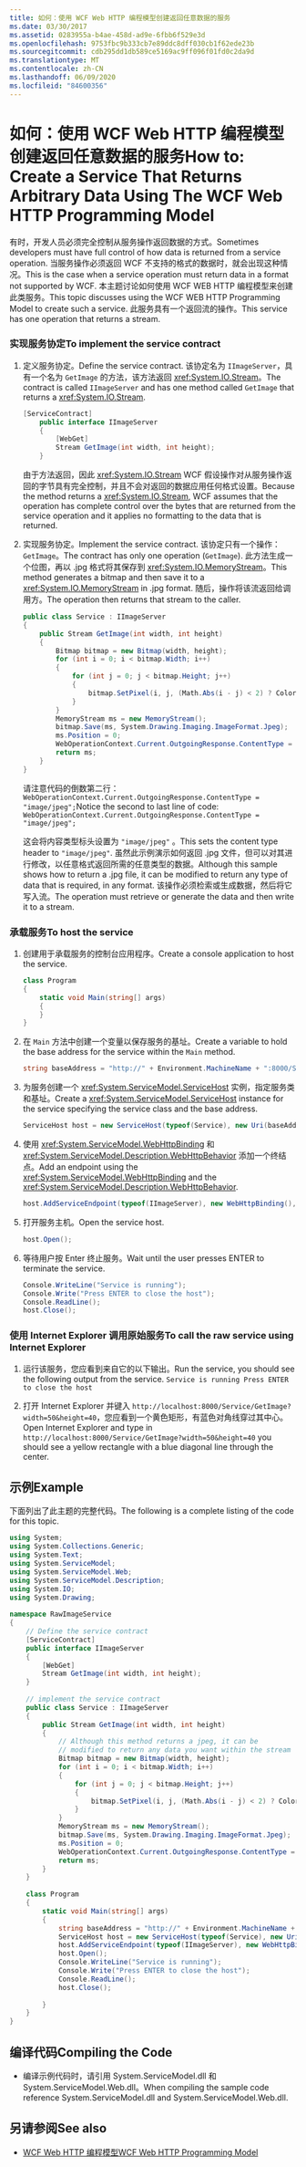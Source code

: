 ```yaml
---
title: 如何：使用 WCF Web HTTP 编程模型创建返回任意数据的服务
ms.date: 03/30/2017
ms.assetid: 0283955a-b4ae-458d-ad9e-6fbb6f529e3d
ms.openlocfilehash: 9753fbc9b333cb7e89ddc8dff030cb1f62ede23b
ms.sourcegitcommit: cdb295dd1db589ce5169ac9ff096f01fd0c2da9d
ms.translationtype: MT
ms.contentlocale: zh-CN
ms.lasthandoff: 06/09/2020
ms.locfileid: "84600356"
---
```

# <a name="how-to-create-a-service-that-returns-arbitrary-data-using-the-wcf-web-http-programming-model"></a><span data-ttu-id="8e191-102">如何：使用 WCF Web HTTP 编程模型创建返回任意数据的服务</span><span class="sxs-lookup"><span data-stu-id="8e191-102">How to: Create a Service That Returns Arbitrary Data Using The WCF Web HTTP Programming Model</span></span>
<span data-ttu-id="8e191-103">有时，开发人员必须完全控制从服务操作返回数据的方式。</span><span class="sxs-lookup"><span data-stu-id="8e191-103">Sometimes developers must have full control of how data is returned from a service operation.</span></span> <span data-ttu-id="8e191-104">当服务操作必须返回 WCF 不支持的格式的数据时，就会出现这种情况。</span><span class="sxs-lookup"><span data-stu-id="8e191-104">This is the case when a service operation must return data in a format not supported by WCF.</span></span> <span data-ttu-id="8e191-105">本主题讨论如何使用 WCF WEB HTTP 编程模型来创建此类服务。</span><span class="sxs-lookup"><span data-stu-id="8e191-105">This topic discusses using the WCF WEB HTTP Programming Model to create such a service.</span></span> <span data-ttu-id="8e191-106">此服务具有一个返回流的操作。</span><span class="sxs-lookup"><span data-stu-id="8e191-106">This service has one operation that returns a stream.</span></span>  
  
### <a name="to-implement-the-service-contract"></a><span data-ttu-id="8e191-107">实现服务协定</span><span class="sxs-lookup"><span data-stu-id="8e191-107">To implement the service contract</span></span>  
  
1. <span data-ttu-id="8e191-108">定义服务协定。</span><span class="sxs-lookup"><span data-stu-id="8e191-108">Define the service contract.</span></span> <span data-ttu-id="8e191-109">该协定名为 `IImageServer`，具有一个名为 `GetImage` 的方法，该方法返回 <xref:System.IO.Stream>。</span><span class="sxs-lookup"><span data-stu-id="8e191-109">The contract is called `IImageServer` and has one method called `GetImage` that returns a <xref:System.IO.Stream>.</span></span>  
  
    ```csharp  
    [ServiceContract]  
        public interface IImageServer  
        {  
            [WebGet]  
            Stream GetImage(int width, int height);  
        }  
    ```  
  
     <span data-ttu-id="8e191-110">由于方法返回，因此 <xref:System.IO.Stream> WCF 假设操作对从服务操作返回的字节具有完全控制，并且不会对返回的数据应用任何格式设置。</span><span class="sxs-lookup"><span data-stu-id="8e191-110">Because the method returns a <xref:System.IO.Stream>, WCF assumes that the operation has complete control over the bytes that are returned from the service operation and it applies no formatting to the data that is returned.</span></span>  
  
2. <span data-ttu-id="8e191-111">实现服务协定。</span><span class="sxs-lookup"><span data-stu-id="8e191-111">Implement the service contract.</span></span> <span data-ttu-id="8e191-112">该协定只有一个操作：`GetImage`。</span><span class="sxs-lookup"><span data-stu-id="8e191-112">The contract has only one operation (`GetImage`).</span></span> <span data-ttu-id="8e191-113">此方法生成一个位图，再以 .jpg 格式将其保存到 <xref:System.IO.MemoryStream>。</span><span class="sxs-lookup"><span data-stu-id="8e191-113">This method generates a bitmap and then save it to a <xref:System.IO.MemoryStream> in .jpg format.</span></span> <span data-ttu-id="8e191-114">随后，操作将该流返回给调用方。</span><span class="sxs-lookup"><span data-stu-id="8e191-114">The operation then returns that stream to the caller.</span></span>  
  
    ```csharp
    public class Service : IImageServer
    {
        public Stream GetImage(int width, int height)
        {
            Bitmap bitmap = new Bitmap(width, height);
            for (int i = 0; i < bitmap.Width; i++)
            {
                for (int j = 0; j < bitmap.Height; j++)
                {
                    bitmap.SetPixel(i, j, (Math.Abs(i - j) < 2) ? Color.Blue : Color.Yellow);
                }
            }
            MemoryStream ms = new MemoryStream();
            bitmap.Save(ms, System.Drawing.Imaging.ImageFormat.Jpeg);
            ms.Position = 0;
            WebOperationContext.Current.OutgoingResponse.ContentType = "image/jpeg";
            return ms;
        }
    }
    ```  
  
     <span data-ttu-id="8e191-115">请注意代码的倒数第二行：`WebOperationContext.Current.OutgoingResponse.ContentType = "image/jpeg";`</span><span class="sxs-lookup"><span data-stu-id="8e191-115">Notice the second to last line of code: `WebOperationContext.Current.OutgoingResponse.ContentType = "image/jpeg";`</span></span>  
  
     <span data-ttu-id="8e191-116">这会将内容类型标头设置为 `"image/jpeg"` 。</span><span class="sxs-lookup"><span data-stu-id="8e191-116">This sets the content type header to `"image/jpeg"`.</span></span> <span data-ttu-id="8e191-117">虽然此示例演示如何返回 .jpg 文件，但可以对其进行修改，以任意格式返回所需的任意类型的数据。</span><span class="sxs-lookup"><span data-stu-id="8e191-117">Although this sample shows how to return a .jpg file, it can be modified to return any type of data that is required, in any format.</span></span> <span data-ttu-id="8e191-118">该操作必须检索或生成数据，然后将它写入流。</span><span class="sxs-lookup"><span data-stu-id="8e191-118">The operation must retrieve or generate the data and then write it to a stream.</span></span>  
  
### <a name="to-host-the-service"></a><span data-ttu-id="8e191-119">承载服务</span><span class="sxs-lookup"><span data-stu-id="8e191-119">To host the service</span></span>  
  
1. <span data-ttu-id="8e191-120">创建用于承载服务的控制台应用程序。</span><span class="sxs-lookup"><span data-stu-id="8e191-120">Create a console application to host the service.</span></span>  
  
    ```csharp
    class Program  
    {  
        static void Main(string[] args)  
        {  
        }
    }  
    ```  
  
2. <span data-ttu-id="8e191-121">在 `Main` 方法中创建一个变量以保存服务的基址。</span><span class="sxs-lookup"><span data-stu-id="8e191-121">Create a variable to hold the base address for the service within the `Main` method.</span></span>  
  
    ```csharp
    string baseAddress = "http://" + Environment.MachineName + ":8000/Service";  
    ```  
  
3. <span data-ttu-id="8e191-122">为服务创建一个 <xref:System.ServiceModel.ServiceHost> 实例，指定服务类和基址。</span><span class="sxs-lookup"><span data-stu-id="8e191-122">Create a <xref:System.ServiceModel.ServiceHost> instance for the service specifying the service class and the base address.</span></span>  
  
    ```csharp
    ServiceHost host = new ServiceHost(typeof(Service), new Uri(baseAddress));  
    ```  
  
4. <span data-ttu-id="8e191-123">使用 <xref:System.ServiceModel.WebHttpBinding> 和 <xref:System.ServiceModel.Description.WebHttpBehavior> 添加一个终结点。</span><span class="sxs-lookup"><span data-stu-id="8e191-123">Add an endpoint using the <xref:System.ServiceModel.WebHttpBinding> and the <xref:System.ServiceModel.Description.WebHttpBehavior>.</span></span>  
  
    ```csharp  
    host.AddServiceEndpoint(typeof(IImageServer), new WebHttpBinding(), "").Behaviors.Add(new WebHttpBehavior());  
    ```  
  
5. <span data-ttu-id="8e191-124">打开服务主机。</span><span class="sxs-lookup"><span data-stu-id="8e191-124">Open the service host.</span></span>  
  
    ```csharp  
    host.Open();  
    ```  
  
6. <span data-ttu-id="8e191-125">等待用户按 Enter 终止服务。</span><span class="sxs-lookup"><span data-stu-id="8e191-125">Wait until the user presses ENTER to terminate the service.</span></span>  
  
    ```csharp
    Console.WriteLine("Service is running");  
    Console.Write("Press ENTER to close the host");  
    Console.ReadLine();  
    host.Close();  
    ```  
  
### <a name="to-call-the-raw-service-using-internet-explorer"></a><span data-ttu-id="8e191-126">使用 Internet Explorer 调用原始服务</span><span class="sxs-lookup"><span data-stu-id="8e191-126">To call the raw service using Internet Explorer</span></span>  
  
1. <span data-ttu-id="8e191-127">运行该服务，您应看到来自它的以下输出。</span><span class="sxs-lookup"><span data-stu-id="8e191-127">Run the service, you should see the following output from the service.</span></span> `Service is running Press ENTER to close the host`  
  
2. <span data-ttu-id="8e191-128">打开 Internet Explorer 并键入 `http://localhost:8000/Service/GetImage?width=50&height=40`，您应看到一个黄色矩形，有蓝色对角线穿过其中心。</span><span class="sxs-lookup"><span data-stu-id="8e191-128">Open Internet Explorer and type in `http://localhost:8000/Service/GetImage?width=50&height=40` you should see a yellow rectangle with a blue diagonal line through the center.</span></span>  
  
## <a name="example"></a><span data-ttu-id="8e191-129">示例</span><span class="sxs-lookup"><span data-stu-id="8e191-129">Example</span></span>  
 <span data-ttu-id="8e191-130">下面列出了此主题的完整代码。</span><span class="sxs-lookup"><span data-stu-id="8e191-130">The following is a complete listing of the code for this topic.</span></span>  
  
```csharp  
using System;  
using System.Collections.Generic;  
using System.Text;  
using System.ServiceModel;  
using System.ServiceModel.Web;  
using System.ServiceModel.Description;  
using System.IO;  
using System.Drawing;  
  
namespace RawImageService  
{  
    // Define the service contract  
    [ServiceContract]  
    public interface IImageServer  
    {  
        [WebGet]  
        Stream GetImage(int width, int height);  
    }  
  
    // implement the service contract  
    public class Service : IImageServer  
    {  
        public Stream GetImage(int width, int height)  
        {  
            // Although this method returns a jpeg, it can be  
            // modified to return any data you want within the stream  
            Bitmap bitmap = new Bitmap(width, height);  
            for (int i = 0; i < bitmap.Width; i++)  
            {  
                for (int j = 0; j < bitmap.Height; j++)  
                {  
                    bitmap.SetPixel(i, j, (Math.Abs(i - j) < 2) ? Color.Blue : Color.Yellow);  
                }  
            }  
            MemoryStream ms = new MemoryStream();  
            bitmap.Save(ms, System.Drawing.Imaging.ImageFormat.Jpeg);  
            ms.Position = 0;  
            WebOperationContext.Current.OutgoingResponse.ContentType = "image/jpeg";  
            return ms;  
        }  
    }  
  
    class Program  
    {  
        static void Main(string[] args)  
        {  
            string baseAddress = "http://" + Environment.MachineName + ":8000/Service";  
            ServiceHost host = new ServiceHost(typeof(Service), new Uri(baseAddress));  
            host.AddServiceEndpoint(typeof(IImageServer), new WebHttpBinding(), "").Behaviors.Add(new WebHttpBehavior());  
            host.Open();  
            Console.WriteLine("Service is running");  
            Console.Write("Press ENTER to close the host");  
            Console.ReadLine();  
            host.Close();  
  
        }  
    }  
}  
```  
  
## <a name="compiling-the-code"></a><span data-ttu-id="8e191-131">编译代码</span><span class="sxs-lookup"><span data-stu-id="8e191-131">Compiling the Code</span></span>  
  
- <span data-ttu-id="8e191-132">编译示例代码时，请引用 System.ServiceModel.dll 和 System.ServiceModel.Web.dll。</span><span class="sxs-lookup"><span data-stu-id="8e191-132">When compiling the sample code reference System.ServiceModel.dll and System.ServiceModel.Web.dll.</span></span>  
  
## <a name="see-also"></a><span data-ttu-id="8e191-133">另请参阅</span><span class="sxs-lookup"><span data-stu-id="8e191-133">See also</span></span>

- [<span data-ttu-id="8e191-134">WCF Web HTTP 编程模型</span><span class="sxs-lookup"><span data-stu-id="8e191-134">WCF Web HTTP Programming Model</span></span>](wcf-web-http-programming-model.md)
